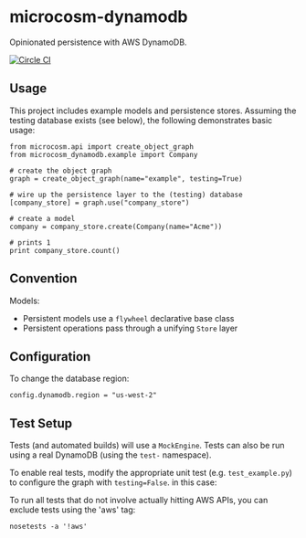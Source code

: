 # microcosm-dynamodb

Opinionated persistence with AWS DynamoDB.


[![Circle CI](https://circleci.com/gh/globality-corp/microcosm-dynamodb/tree/develop.svg?style=svg)](https://circleci.com/gh/globality-corp/microcosm-dynamodb/tree/develop)


## Usage

This project includes example models and persistence stores. Assuming the testing
database exists (see below), the following demonstrates basic usage:

    from microcosm.api import create_object_graph
    from microcosm_dynamodb.example import Company

    # create the object graph
    graph = create_object_graph(name="example", testing=True)

    # wire up the persistence layer to the (testing) database
    [company_store] = graph.use("company_store")

    # create a model
    company = company_store.create(Company(name="Acme"))

    # prints 1
    print company_store.count()


## Convention

Models:

 -  Persistent models use a `flywheel` declarative base class
 -  Persistent operations pass through a unifying `Store` layer


## Configuration

To change the database region:

    config.dynamodb.region = "us-west-2"


## Test Setup

Tests (and automated builds) will use a `MockEngine`. Tests can also be run using a real DynamoDB (using the `test-` namespace).

To enable real tests, modify the appropriate unit test (e.g. `test_example.py`) to configure the graph with `testing=False`. in this case:

To run all tests that do not involve actually hitting AWS APIs, you can exclude tests using the 'aws' tag:

    nosetests -a '!aws'
